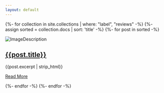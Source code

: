 ```yaml
---
layout: default
---
```


<link rel="stylesheet" type="text/css" href="assets/css/gitcast.css">

{%- for collection in site.collections | where: "label", "reviews" -%}
  {%- assign sorted = collection.docs | sort: 'title' -%}
  {%- for post in sorted -%} 
  
<article class='review-artical' id='{{include.title}}'>
  <div class='review-content'>
    <div class='review-cover'>
      <img src="{{internal-cover}}" alt="ImageDescription" />
    </div>  
    <div class='review-body'>
      <div class="review-header">
        <div class="review-title">
          <h1>
            <a href="{{site.baseurl}}{{post.url}}">{{post.title}}</a>
          </h1>
        </div>
      </div>		
      <div class='review-excerpt'>
        <p class="excerpt">{{post.excerpt | strip_html}}</p>
      </div>
      <div class="review-action">
        <a class="read-more" href="{{site.baseurl}}{{post.url}}">Read More</a>
      </div>
    </div>
  </div>
</article>

  {%- endfor -%}
{%- endfor -%}
